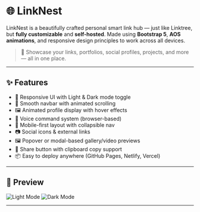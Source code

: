 # 🌐 LinkNest

LinkNest is a beautifully crafted personal smart link hub — just like Linktree, but **fully customizable** and **self-hosted**. Made using **Bootstrap 5**, **AOS animations**, and responsive design principles to work across all devices.  

> 🔗 Showcase your links, portfolios, social profiles, projects, and more — all in one place.

---

## ✨ Features

- 🎨 Responsive UI with Light & Dark mode toggle
- 🧭 Smooth navbar with animated scrolling
- 🖼️ Animated profile display with hover effects
- 💬 Voice command system (browser-based)
- 📱 Mobile-first layout with collapsible nav
- 📷 Social icons & external links
- 🖼️ Popover or modal-based gallery/video previews
- 🔁 Share button with clipboard copy support
- 📦 Easy to deploy anywhere (GitHub Pages, Netlify, Vercel)

---

## 📸 Preview

![Light Mode](screenshots/light-mode.jpg)
![Dark Mode](screenshots/dark-mode.jpg)

---




